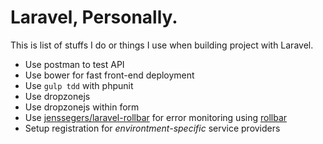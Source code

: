 # Laravel, Personally.

This is list of stuffs I do or things I use when building project with Laravel.

- Use postman to test API
- Use bower for fast front-end deployment
- Use `gulp tdd` with phpunit
- Use dropzonejs
- Use dropzonejs within form
- Use [jenssegers/laravel-rollbar](https://github.com/jenssegers/laravel-rollbar) for error monitoring using [rollbar](https://rollbar.com)
- Setup registration for *environtment-specific* service providers